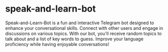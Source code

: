 # speak-and-learn-bot
Speak-and-Learn-Bot is a fun and interactive Telegram bot designed to enhance your conversational skills. Connect with other users and engage in discussions on various topics.  With our bot, you'll receive random topics to talk about and a list of key words to guess. Improve your language proficiency while having enjoyable conversations!
